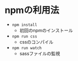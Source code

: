 # npmの利用法

- `npm install`
    - 初回のnpmのインストール
- `npm run css`
    - cssのコンパイル
- `npm run watch`
    - sassファイルの監視